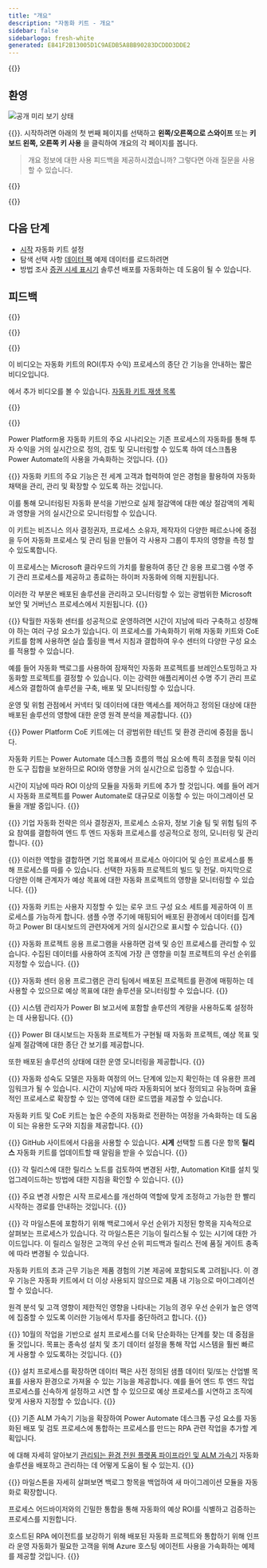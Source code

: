 ```yaml
---
title: "개요"
description: "자동화 키트 - 개요"
sidebar: false
sidebarlogo: fresh-white
generated: E841F2B13005D1C9AEDB5A8BB90283DCDDD3DDE2
---
```


<div class="optional">

{{<toc>}}

## 환영

![공개 미리 보기 상태](/images/illustrations/status-public-preview.svg)

{{<product-name>}}. 시작하려면 아래의 첫 번째 페이지를 선택하고 **왼쪽/오른쪽으로 스와이프** 또는 **키보드 왼쪽, 오른쪽 키 사용** 을 클릭하여 개요의 각 페이지를 봅니다.

> 개요 정보에 대한 사용 피드백을 제공하시겠습니까? 그렇다면 아래 질문을 사용할 수 있습니다.

</div>

{{<presentation slides="0,1,2,3,4,5,6,7,8,9,10,11,12,13,14,15,16,17,18,19,20">}}

<div class="optional">

{{<presentationStyles>}}

## 다음 단계

- [시작](/ko/get-started) 자동화 키트 설정
- 탐색 선택 사항 [데이터 팩](/ko/features/datapacks) 예제 데이터를 로드하려면
- 방법 조사 [증권 시세 표시기](/ko/features/alm) 솔루션 배포를 자동화하는 데 도움이 될 수 있습니다.

## 피드백

{{<questions name="/content/ko/overview.json" completed="피드백을 제공해 주셔서 감사합니다." showNavigationButtons="false" locale="ko">}}

</div>

{{<slideStyles>}}

{{<slide id="slide0" audio="" description="Overview Video" video="VNC0PWBTRwA">}}

이 비디오는 자동화 키트의 ROI(투자 수익) 프로세스의 종단 간 기능을 안내하는 짧은 비디오입니다.

에서 추가 비디오를 볼 수 있습니다. [자동화 키트 재생 목록](https://www.youtube.com/playlist?list=PLi9EhCY4z99VlRg4j7D1Or6XfXbUcEWZy)

{{</slide>}}

{{<slide  id="slide1" audio="overview/Slide01.mp3" description="Automation Kit Overview" image="overview/Slide01.SVG" >}}

Power Platform용 자동화 키트의 주요 시나리오는 기존 프로세스의 자동화를 통해 투자 수익을 거의 실시간으로 정의, 검토 및 모니터링할 수 있도록 하여 데스크톱용 Power Automate의 사용을 가속화하는 것입니다.
{{</slide>}}

{{<slide  id="slide2" audio="overview/Slide02.mp3" description="Automation Kit Features" image="overview/Slide02.SVG" >}}
자동화 키트의 주요 기능은 전 세계 고객과 협력하여 얻은 경험을 활용하여 자동화 채택을 관리, 관리 및 확장할 수 있도록 하는 것입니다.

이를 통해 모니터링된 자동화 분석을 기반으로 실제 절감액에 대한 예상 절감액의 계획과 영향을 거의 실시간으로 모니터링할 수 있습니다.

이 키트는 비즈니스 의사 결정권자, 프로세스 소유자, 제작자의 다양한 페르소나에 중점을 두어 자동화 프로세스 및 관리 팀을 만들어 각 사용자 그룹이 투자의 영향을 측정 할 수 있도록합니다.

이 프로세스는 Microsoft 클라우드의 가치를 활용하여 종단 간 응용 프로그램 수명 주기 관리 프로세스를 제공하고 종료하는 하이퍼 자동화에 의해 지원됩니다.

이러한 각 부분은 배포된 솔루션을 관리하고 모니터링할 수 있는 광범위한 Microsoft 보안 및 거버넌스 프로세스에서 지원됩니다.
{{</slide>}}

{{<slide  id="slide3" audio="overview/Slide03.mp3" description="Automation Center of Excellence Overview" image="overview/Slide03.SVG" >}}
탁월한 자동화 센터를 성공적으로 운영하려면 시간이 지남에 따라 구축하고 성장해야 하는 여러 구성 요소가 있습니다. 이 프로세스를 가속화하기 위해 자동화 키트와 CoE 키트를 함께 사용하면 실습 툴링을 백서 지침과 결합하여 우수 센터의 다양한 구성 요소를 적용할 수 있습니다.

예를 들어 자동화 백로그를 사용하여 잠재적인 자동화 프로젝트를 브레인스토밍하고 자동화할 프로젝트를 결정할 수 있습니다. 이는 강력한 애플리케이션 수명 주기 관리 프로세스와 결합하여 솔루션을 구축, 배포 및 모니터링할 수 있습니다.

운영 및 위험 관점에서 커넥터 및 데이터에 대한 액세스를 제어하고 정의된 대상에 대한 배포된 솔루션의 영향에 대한 운영 원격 분석을 제공합니다.
{{</slide>}}

{{<slide  id="slide4" audio="overview/Slide04.mp3" description="Automation Kit vs CoE Kit" image="overview/Slide04.SVG" >}}
Power Platform CoE 키트에는 더 광범위한 테넌트 및 환경 관리에 중점을 둡니다.

자동화 키트는 Power Automate 데스크톱 흐름의 핵심 요소에 특히 초점을 맞춰 이러한 도구 집합을 보완하므로 ROI와 영향을 거의 실시간으로 입증할 수 있습니다.

시간이 지남에 따라 ROI 이상의 모듈을 자동화 키트에 추가 할 것입니다. 예를 들어 레거시 자동화 프로젝트를 Power Automate로 대규모로 이동할 수 있는 마이그레이션 모듈을 개발 중입니다.
{{</slide>}}

{{<slide  id="slide5" audio="overview/Slide05.mp3" description="Corporate Automation Strategy" image="overview/Slide05.SVG" >}}
기업 자동화 전략은 의사 결정권자, 프로세스 소유자, 정보 기술 팀 및 위험 팀의 주요 참여를 결합하여 엔드 투 엔드 자동화 프로세스를 성공적으로 정의, 모니터링 및 관리합니다.
{{</slide>}}

{{<slide  id="slide6" audio="overview/Slide06.mp3" description="Corporate Automation Strategy" image="overview/Slide06.SVG" >}}
이러한 역할을 결합하면 기업 목표에서 프로세스 아이디어 및 승인 프로세스를 통해 프로세스를 따를 수 있습니다. 선택한 자동화 프로젝트의 빌드 및 전달. 마지막으로 다양한 이해 관계자가 예상 목표에 대한 자동화 프로젝트의 영향을 모니터링할 수 있습니다.
{{</slide>}}

{{<slide  id="slide7" audio="overview/Slide07.mp3" description="Leveraging Automation Kit" image="overview/Slide07.SVG" >}}
자동화 키트는 사용자 지정할 수 있는 로우 코드 구성 요소 세트를 제공하여 이 프로세스를 가능하게 합니다. 샘플 수명 주기에 매핑되어 배포된 환경에서 데이터를 집계하고 Power BI 대시보드의 관련자에게 거의 실시간으로 표시할 수 있습니다.
{{</slide>}}

{{<slide  id="slide8" audio="overview/Slide08.mp3" description="Automation Projects" image="overview/Slide08.SVG" >}}
자동화 프로젝트 응용 프로그램을 사용하면 검색 및 승인 프로세스를 관리할 수 있습니다. 수집된 데이터를 사용하여 조직에 가장 큰 영향을 미칠 프로젝트의 우선 순위를 지정할 수 있습니다.
{{</slide>}}

{{<slide  id="slide9" audio="overview/Slide09.mp3" description="Automation Center" image="overview/Slide09.SVG" >}}
자동화 센터 응용 프로그램은 관리 팀에서 배포된 프로젝트를 환경에 매핑하는 데 사용할 수 있으므로 예상 목표에 대한 솔루션을 모니터링할 수 있습니다.
{{</slide>}}

{{<slide  id="slide10" audio="overview/Slide10.mp3" description="Automation Solution Manager" image="overview/Slide10.SVG" >}}
시스템 관리자가 Power BI 보고서에 포함할 솔루션의 계량을 사용하도록 설정하는 데 사용됩니다.
{{</slide>}}

{{<slide  id="slide11" audio="overview/Slide11.mp3" description="Power BI Dashboard" image="overview/Slide11.SVG" >}}
Power BI 대시보드는 자동화 프로젝트가 구현될 때 자동화 프로젝트, 예상 목표 및 실제 절감액에 대한 종단 간 보기를 제공합니다.

또한 배포된 솔루션의 상태에 대한 운영 모니터링을 제공합니다.
{{</slide>}}

{{<slide  id="slide12" audio="overview/Slide12.mp3" description="Automation Maturity Model" image="overview/Slide12.SVG" >}}
자동화 성숙도 모델은 자동화 여정의 어느 단계에 있는지 확인하는 데 유용한 프레임워크가 될 수 있습니다. 시간이 지남에 따라 자동화되어 보다 정의되고 유능하며 효율적인 프로세스로 확장할 수 있는 영역에 대한 로드맵을 제공할 수 있습니다.

자동화 키트 및 CoE 키트는 높은 수준의 자동화로 전환하는 여정을 가속화하는 데 도움이 되는 유용한 도구와 지침을 제공합니다.
{{</slide>}}

{{<slide  id="slide13" audio="overview/Slide13.mp3" description="Monitor Automation Kit Releases" image="overview/Slide13.SVG" >}}
GitHub 사이트에서 다음을 사용할 수 있습니다. **시계** 선택할 드롭 다운 항목 **릴리스** 자동화 키트를 업데이트할 때 알림을 받을 수 있습니다.
{{</slide>}}

{{<slide  id="slide14" audio="overview/Slide14.mp3" description="Automation Kit Release" image="overview/Slide14-Nov2022.SVG" >}}
각 릴리스에 대한 릴리스 노트를 검토하여 변경된 사항, Automation Kit를 설치 및 업그레이드하는 방법에 대한 지침을 확인할 수 있습니다.
{{</slide>}}

{{<slide  id="slide15" audio="overview/Slide15.mp3" description="Automation Kit Getting Started" image="overview/Slide15.SVG" >}}
주요 변경 사항은 시작 프로세스를 개선하여 역할에 맞게 조정하고 가능한 한 빨리 시작하는 경로를 안내하는 것입니다.
{{</slide>}}

{{<slide  id="slide16" audio="overview/Slide16.mp3" description="What's Next" image="overview/Slide16.SVG" >}}
각 마일스톤에 포함하기 위해 백로그에서 우선 순위가 지정된 항목을 지속적으로 살펴보는 프로세스가 있습니다. 각 마일스톤은 기능이 릴리스될 수 있는 시기에 대한 가이드입니다. 이 릴리스 일정은 고객의 우선 순위 피드백과 릴리스 전에 품질 게이트 충족에 따라 변경될 수 있습니다.

자동화 키트의 초과 근무 기능은 제품 경험의 기본 제공에 포함되도록 고려됩니다. 이 경우 기능은 자동화 키트에서 더 이상 사용되지 않으므로 제품 내 기능으로 마이그레이션할 수 있습니다.

원격 분석 및 고객 영향이 제한적인 영향을 나타내는 기능의 경우 우선 순위가 높은 영역에 집중할 수 있도록 이러한 기능에서 투자를 중단하려고 합니다.
{{</slide>}}

{{<slide  id="slide17" audio="overview/Slide17.mp3" description="Simplifying the Install Process" image="overview/Slide17.SVG" >}}
10월의 작업을 기반으로 설치 프로세스를 더욱 단순화하는 단계를 찾는 데 중점을 둘 것입니다. 목표는 종속성 설치 및 초기 데이터 설정을 통해 작업 시스템을 훨씬 빠르게 사용할 수 있도록하는 것입니다.
{{</slide>}}

{{<slide  id="slide18" audio="overview/Slide18.mp3" description="Sample Data" image="overview/Slide18.SVG" >}}
설치 프로세스를 확장하면 데이터 팩은 사전 정의된 샘플 데이터 및/또는 산업별 목표를 사용자 환경으로 가져올 수 있는 기능을 제공합니다. 예를 들어 엔드 투 엔드 작업 프로세스를 신속하게 설정하고 시연 할 수 있으므로 예상 프로세스를 시연하고 조직에 맞게 사용자 지정할 수 있습니다.
{{</slide>}}

{{<slide  id="slide19" audio="overview/Slide19.mp3" description="End to end ALM" image="overview/Slide19.SVG" >}}
기존 ALM 가속기 기능을 확장하여 Power Automate 데스크톱 구성 요소를 자동화된 배포 및 검토 프로세스에 통합하는 프로세스를 만드는 RPA 관련 작업을 추가할 계획입니다.

에 대해 자세히 알아보기 [관리되는 환경 전원 플랫폼 파이프라인 및 ALM 가속기](/ko/features/alm) 자동화 솔루션을 배포하고 관리하는 데 어떻게 도움이 될 수 있는지.
{{</slide>}}

{{<slide  id="slide20" audio="overview/Slide20.mp3" description="Futures" image="overview/Slide20.SVG" >}}
마일스톤을 자세히 살펴보면 백로그 항목을 백업하여 새 마이그레이션 모듈을 자동화로 확장합니다.

프로세스 어드바이저와의 긴밀한 통합을 통해 자동화의 예상 ROI를 식별하고 검증하는 프로세스를 지원합니다.

호스트된 RPA 에이전트를 보강하기 위해 배포된 자동화 프로젝트와 통합하기 위해 인프라 운영 자동화가 필요한 고객을 위해 Azure 호스팅 에이전트 사용을 가속화하는 예제를 제공할 것입니다.
{{</slide>}}
